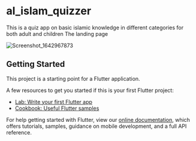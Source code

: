 # al_islam_quizzer
This is a quiz app on  basic islamic knowledge in different categories for both adult and children 
The landing page

![Screenshot_1642967873](https://user-images.githubusercontent.com/61418039/150700209-bcff2e62-4e2a-45ff-9664-7fe2e79c16d1.png)



## Getting Started

This project is a starting point for a Flutter application.

A few resources to get you started if this is your first Flutter project:

- [Lab: Write your first Flutter app](https://flutter.dev/docs/get-started/codelab)
- [Cookbook: Useful Flutter samples](https://flutter.dev/docs/cookbook)

For help getting started with Flutter, view our
[online documentation](https://flutter.dev/docs), which offers tutorials,
samples, guidance on mobile development, and a full API reference.
